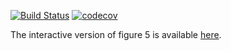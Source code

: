 
[![Build Status](https://travis-ci.org/emilydolson/ecology_of_evolutionary_computation.svg?branch=master)](https://travis-ci.org/emilydolson/ecology_of_evolutionary_computation) [![codecov](https://codecov.io/gh/emilydolson/ecology_of_evolutionary_computation/branch/master/graph/badge.svg)](https://codecov.io/gh/emilydolson/ecology_of_evolutionary_computation)

The interactive version of figure 5 is available [here](https://emilydolson.github.io/ecology_of_evolutionary_computation/web/interaction_networks.html).
